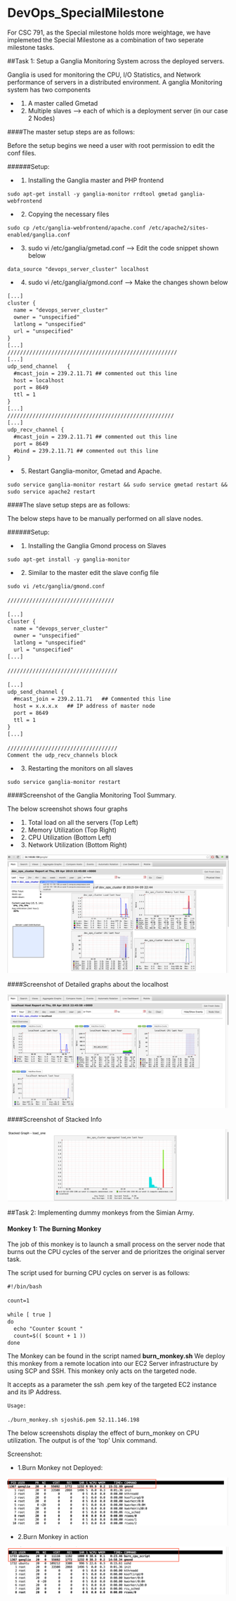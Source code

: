 # DevOps_SpecialMilestone

For CSC 791, as the Special milestone holds more weightage, we have implemeted
the Special Milestone as a combination of two seperate milestone tasks.

##Task 1: Setup a Ganglia Monitoring System across the deployed servers.

Ganglia is used for monitoring the CPU, I/O Statistics, and Network performance of servers in a distributed environment.
A ganglia Monitoring system has two components 
- 1. A master called Gmetad
- 2. Multiple slaves --> each of which is a deployment server (in our case 2 Nodes)

####The master setup steps are as follows:

Before the setup begins we need a user with root permission to edit the conf files.

######Setup:

- 1. Installing the Ganglia master and PHP frontend 
```
sudo apt-get install -y ganglia-monitor rrdtool gmetad ganglia-webfrontend
```
- 2. Copying the necessary files 
```
sudo cp /etc/ganglia-webfrontend/apache.conf /etc/apache2/sites-enabled/ganglia.conf
```
- 3. sudo vi /etc/ganglia/gmetad.conf    --> Edit the code snippet shown below
```
data_source "devops_server_cluster" localhost
```

- 4. sudo vi /etc/ganglia/gmond.conf     --> Make the changes shown below
```
[...]
cluster {
  name = "devops_server_cluster" 
  owner = "unspecified"
  latlong = "unspecified"
  url = "unspecified"
}
[...]
//////////////////////////////////////////////////////
[...]
udp_send_channel   {
  #mcast_join = 239.2.11.71 ## commented out this line
  host = localhost
  port = 8649
  ttl = 1
}
[...]
/////////////////////////////////////////////////////
[...]
udp_recv_channel {
  #mcast_join = 239.2.11.71 ## commented out this line
  port = 8649
  #bind = 239.2.11.71 ## commented out this line
}
```
- 5. Restart Ganglia-monitor, Gmetad and Apache.
```
sudo service ganglia-monitor restart && sudo service gmetad restart && sudo service apache2 restart
```
####The slave setup steps are as follows:

The below steps have to be manually performed on all slave nodes.

######Setup:

- 1. Installing the Ganglia Gmond process on Slaves
```
sudo apt-get install -y ganglia-monitor
```
- 2. Similar to the master edit the slave config file
```
sudo vi /etc/ganglia/gmond.conf

//////////////////////////////////

[...]
cluster {
  name = "devops_server_cluster"
  owner = "unspecified"
  latlong = "unspecified"
  url = "unspecified"
[...]

///////////////////////////////////

[...]
udp_send_channel {
  #mcast_join = 239.2.11.71   ## Commented this line
  host = x.x.x.x   ## IP address of master node
  port = 8649
  ttl = 1
}
[...]

///////////////////////////////////
Comment the udp_recv_channels block
```

- 3. Restarting the monitors on all slaves
```
sudo service ganglia-monitor restart
```

####Screenshot of the Ganglia Monitoring Tool Summary.

The below screenshot shows four graphs
- 1. Total load on all the servers (Top Left)
- 2. Memory Utilization (Top Right)
- 2. CPU Utilization (Bottom Left)
- 3. Network Utilization (Bottom Right)

![ScreenShot](devops_server_cluster.png)

####Screenshot of Detailed graphs about the localhost

![ScreenShot](localhost.png)

####Screenshot of Stacked Info

![ScreenShot](stackedinfo.png)

##Task 2: Implementing dummy monkeys from the Simian Army.

#### Monkey 1: The Burning Monkey

The job of this monkey is to launch a small process on the server node that burns out the CPU cycles of the server and de prioritzes the original server task.

The script used for burning CPU cycles on server is as follows:
```
#!/bin/bash

count=1

while [ true ]
do
  echo "Counter $count "
  count=$(( $count + 1 ))
done
```
The Monkey can be found in the script named **burn_monkey.sh**
We deploy this monkey from a remote location into our EC2 Server infrastructure by using SCP and SSH.
This monkey only acts on the targeted node.

It accepts as a parameter the ssh .pem key of the targeted EC2 instance and its IP Address.

```
Usage:

./burn_monkey.sh sjoshi6.pem 52.11.146.198
```
The below screenshots display the effect of burn_monkey on CPU utilization. The output is of the 'top' Unix command.

Screenshot:
-  1.Burn Monkey not Deployed:

![ScreenShot](no_burn_2.png)

-  2.Burn Monkey in action

![ScreenShot](Output_of_the_top_command_2.png)
